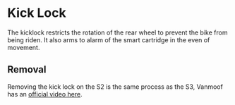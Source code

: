 # Kick Lock

The kicklock restricts the rotation of the rear wheel to prevent the bike from being riden. It also arms to alarm of the smart cartridge in the even of movement.

## Removal

Removing the kick lock on the S2 is the same process as the S3, Vanmoof has an [official video here](https://support.vanmoof.com/en/support/solutions/articles/44002092994-how-to-replace-the-kick-lock-on-the-vanmoof-s3-x3-or-vanmoof-s2-x2).
